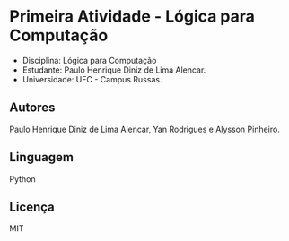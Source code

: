 # Primeira Atividade - Lógica para Computação
- Disciplina: Lógica para Computação
- Estudante: Paulo Henrique Diniz de Lima Alencar.
- Universidade: UFC - Campus Russas.

## Autores
Paulo Henrique Diniz de Lima Alencar, Yan Rodrigues e Alysson Pinheiro.

## Linguagem

Python

## Licença

MIT
